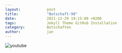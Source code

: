 ```yaml
---
layout:            post
title:             "Botschaft-90"
date:              2021-12-29 19:15:00 +0200
tags:              Jekyll Theme GitHub Installation
category:          Botschaften
author:            jan
---
```


![youtube](https://www.youtube.com/watch?v=8auRE7yqh_A)
